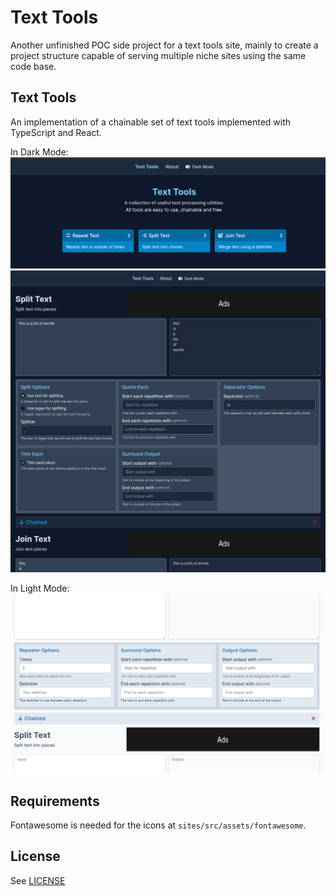 # Text Tools

Another unfinished POC side project for a text tools site,
mainly to create a project structure capable of serving multiple niche sites using the same code base.

## Text Tools

An implementation of a chainable set of text tools implemented with TypeScript and React.

In Dark Mode:
![Text Tools](./screenshot-2.png)
![Text Tools](./screenshot.png)

In Light Mode:
![Text Tools](./screenshot-3.png)


## Requirements

Fontawesome is needed for the icons at `sites/src/assets/fontawesome`.


## License

See [LICENSE](LICENSE)
